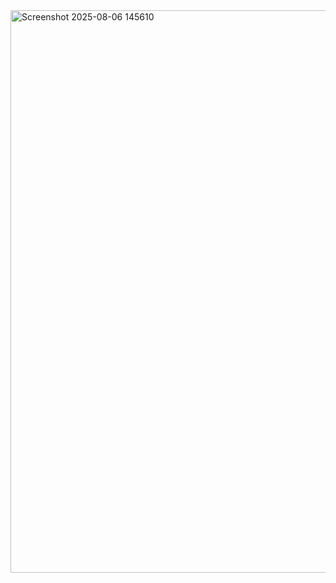 
<img width="1743" height="900" alt="Screenshot 2025-08-06 145610" src="https://github.com/user-attachments/assets/fabfb8fa-a77a-484b-893c-b36a577805a9" />
